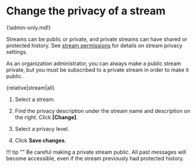 # Change the privacy of a stream

{!admin-only.md!}

Streams can be public or private, and private streams can have shared or
protected history. See [stream permissions](/help/stream-permissions) for
details on stream privacy settings.

As an organization administrator, you can always make a public stream
private, but you must be subscribed to a private stream in order to make it
public.

{relative|stream|all}

1. Select a stream.

4. Find the privacy description under the stream name and description on the
   right. Click **[Change]**.

5. Select a privacy level.

6. Click **Save changes**.

!!! tip ""
    Be careful making a private stream public. All past messages will become
    accessible, even if the stream previously had protected history.
